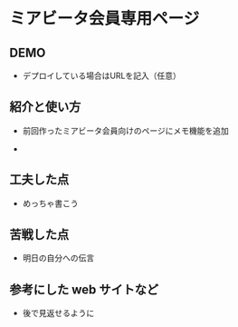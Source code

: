 # ミアビータ会員専用ページ

## DEMO

  - デプロイしている場合はURLを記入（任意）

## 紹介と使い方

  - 前回作ったミアビータ会員向けのページにメモ機能を追加

  - 

## 工夫した点

  - めっちゃ書こう

## 苦戦した点

  - 明日の自分への伝言

## 参考にした web サイトなど

  - 後で見返せるように